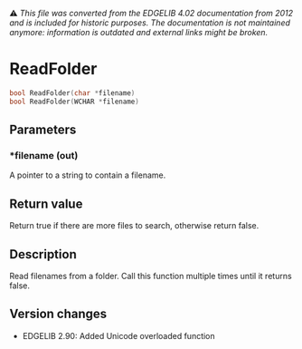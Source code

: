 :warning: _This file was converted from the EDGELIB 4.02 documentation from 2012 and is included for historic purposes. The documentation is not maintained anymore: information is outdated and external links might be broken._

# ReadFolder


```c++
bool ReadFolder(char *filename) 
bool ReadFolder(WCHAR *filename)
```

## Parameters
### *filename (out)
A pointer to a string to contain a filename.

## Return value
Return true if there are more files to search, otherwise return false.

## Description
Read filenames from a folder. Call this function multiple times until it returns false.

## Version changes
- EDGELIB 2.90: Added Unicode overloaded function

